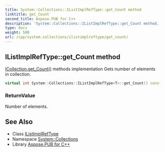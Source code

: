 ```yaml
---
title: System::Collections::IListImplRefType::get_Count method
linktitle: get_Count
second_title: Aspose.PUB for C++
description: 'System::Collections::IListImplRefType::get_Count method. ICollection.get_Count() methods implementation Gets number of elements in collection in C++.'
type: docs
weight: 500
url: /cpp/system.collections/ilistimplreftype/get_count/
---
```

## IListImplRefType::get_Count method


[ICollection.get_Count()](../../icollection/get_count/) methods implementation Gets number of elements in collection.

```cpp
virtual int System::Collections::IListImplRefType<T>::get_Count() const override
```


### ReturnValue

Number of elements.

## See Also

* Class [IListImplRefType](../)
* Namespace [System::Collections](../../)
* Library [Aspose.PUB for C++](../../../)
